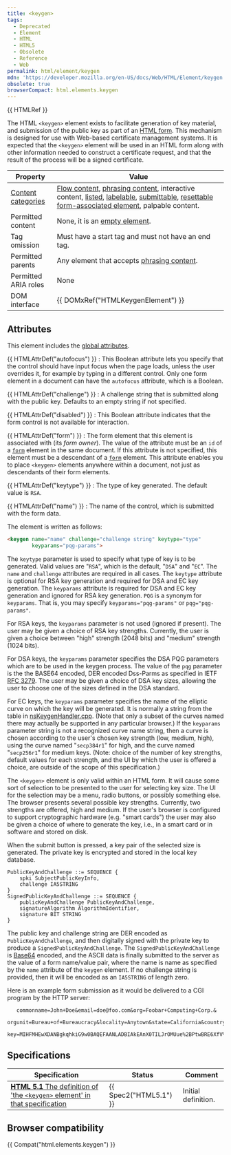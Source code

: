 ```yaml
---
title: <keygen>
tags:
  - Deprecated
  - Element
  - HTML
  - HTML5
  - Obsolete
  - Reference
  - Web
permalink: html/element/keygen
mdn: 'https://developer.mozilla.org/en-US/docs/Web/HTML/Element/keygen'
obsolete: true
browserCompact: html.elements.keygen
---
```

{{ HTMLRef }}

The HTML `<keygen>` element exists to facilitate generation of key material, and submission of the public key as part of an [HTML form](/guide/html/forms). This mechanism is designed for use with Web-based certificate management systems. It is expected that the `<keygen>` element will be used in an HTML form along with other information needed to construct a certificate request, and that the result of the process will be a signed certificate.

| Property | Value |
| --- | --- |
| [Content categories](/html/content_categories) | [Flow content](/html/content_categories#flow_content), [phrasing content](/html/content_categories#phrasing_content), interactive content, [listed](/html/content_categories#form_listed), [labelable](/html/content_categories#form_labelable), [submittable](/html/content_categories#form_submittable), [resettable](/html/content_categories#form_resettable) [form-associated element](/html/content_categories#form-associated_content), palpable content. |
| Permitted content | None, it is an [empty element](/glossary/empty_element/). |
| Tag omission | Must have a start tag and must not have an end tag. |
| Permitted parents | Any element that accepts [phrasing content](/html/content_categories#phrasing_content). |
| Permitted ARIA roles | None |
| DOM interface | {{ DOMxRef("HTMLKeygenElement") }} |

## Attributes

This element includes the [global attributes](/html/global_attributes).

{{ HTMLAttrDef("autofocus") }}
: This Boolean attribute lets you specify that the control should have input focus when the page loads, unless the user overrides it, for example by typing in a different control. Only one form element in a document can have the `autofocus` attribute, which is a Boolean.

{{ HTMLAttrDef("challenge") }}
: A challenge string that is submitted along with the public key. Defaults to an empty string if not specified.

{{ HTMLAttrDef("disabled") }}
: This Boolean attribute indicates that the form control is not available for interaction.

{{ HTMLAttrDef("form") }}
: The form element that this element is associated with (its _form owner_). The value of the attribute must be an `id` of a [`form`](/html/element/form/) element in the same document. If this attribute is not specified, this element must be a descendant of a [`form`](/html/element/form/) element. This attribute enables you to place `<keygen>` elements anywhere within a document, not just as descendants of their form elements.

{{ HTMLAttrDef("keytype") }}
: The type of key generated. The default value is `RSA`.

{{ HTMLAttrDef("name") }}
: The name of the control, which is submitted with the form data.

The element is written as follows:

```html
<keygen name="name" challenge="challenge string" keytype="type"
        keyparams="pqg-params">
```

The `keytype` parameter is used to specify what type of key is to be generated. Valid values are "`RSA`", which is the default, "`DSA`" and "`EC`". The `name` and `challenge` attributes are required in all cases. The `keytype` attribute is optional for RSA key generation and required for DSA and EC key generation. The `keyparams` attribute is required for DSA and EC key generation and ignored for RSA key generation. `PQG` is a synonym for `keyparams`. That is, you may specify `keyparams="pqg-params"` or `pqg="pqg-params"`.

For RSA keys, the `keyparams` parameter is not used (ignored if present). The user may be given a choice of RSA key strengths. Currently, the user is given a choice between "high" strength (2048 bits) and "medium" strength (1024 bits).

For DSA keys, the `keyparams` parameter specifies the DSA PQG parameters which are to be used in the keygen process. The value of the `pqg` parameter is the the BASE64 encoded, DER encoded Dss-Parms as specified in IETF [RFC 3279](ftp://ftp.rfc-editor.org/in-notes/rfc3279.txt). The user may be given a choice of DSA key sizes, allowing the user to choose one of the sizes defined in the DSA standard.

For EC keys, the `keyparams` parameter specifies the name of the elliptic curve on which the key will be generated. It is normally a string from the table in [nsKeygenHandler.cpp](http://mxr.mozilla.org/mozilla-central/source/security/manager/ssl/src/nsKeygenHandler.cpp?mark=179-185,187-206,208-227,229-256#177 "http://mxr.mozilla.org/mozilla-central/source/security/manager/ssl/src/nsKeygenHandler.cpp?mark=179-185,187-206,208-227,229-256#177"). (Note that only a subset of the curves named there may actually be supported in any particular browser.) If the `keyparams` parameter string is not a recognized curve name string, then a curve is chosen according to the user's chosen key strength (low, medium, high), using the curve named "`secp384r1`" for high, and the curve named "`secp256r1`" for medium keys. (Note: choice of the number of key strengths, default values for each strength, and the UI by which the user is offered a choice, are outside of the scope of this specification.)

The `<keygen>` element is only valid within an HTML form. It will cause some sort of selection to be presented to the user for selecting key size. The UI for the selection may be a menu, radio buttons, or possibly something else. The browser presents several possible key strengths. Currently, two strengths are offered, high and medium. If the user's browser is configured to support cryptographic hardware (e.g. "smart cards") the user may also be given a choice of where to generate the key, i.e., in a smart card or in software and stored on disk.

When the submit button is pressed, a key pair of the selected size is generated. The private key is encrypted and stored in the local key database.

```
PublicKeyAndChallenge ::= SEQUENCE {
    spki SubjectPublicKeyInfo,
    challenge IA5STRING
}
SignedPublicKeyAndChallenge ::= SEQUENCE {
    publicKeyAndChallenge PublicKeyAndChallenge,
    signatureAlgorithm AlgorithmIdentifier,
    signature BIT STRING
}
```

The public key and challenge string are DER encoded as `PublicKeyAndChallenge`, and then digitally signed with the private key to produce a `SignedPublicKeyAndChallenge`. The `SignedPublicKeyAndChallenge` is [Base64](/glossary/base64/) encoded, and the ASCII data is finally submitted to the server as the value of a form name/value pair, where the name is name as specified by the `name` attribute of the `keygen` element. If no challenge string is provided, then it will be encoded as an `IA5STRING` of length zero.

Here is an example form submission as it would be delivered to a CGI program by the HTTP server:

```
   commonname=John+Doe&email=doe@foo.com&org=Foobar+Computing+Corp.&
   orgunit=Bureau+of+Bureaucracy&locality=Anytown&state=California&country=US&
   key=MIHFMHEwXDANBgkqhkiG9w0BAQEFAANLADBIAkEAnX0TILJrOMUue%2BPtwBRE6XfV%0AWtKQbsshxk5ZhcUwcwyvcnIq9b82QhJdoACdD34rqfCAIND46fXKQUnb0mvKzQID%0AAQABFhFNb3ppbGxhSXNNeUZyaWVuZDANBgkqhkiG9w0BAQQFAANBAAKv2Eex2n%2FS%0Ar%2F7iJNroWlSzSMtTiQTEB%2BADWHGj9u1xrUrOilq%2Fo2cuQxIfZcNZkYAkWP4DubqW%0Ai0%2F%2FrgBvmco%3D
```

## Specifications

| Specification | Status | Comment |
| --- | --- | --- |
| [**HTML 5.1** The definition of 'the `<keygen>` element' in that specification](https://www.w3.org/TR/html51/sec-forms.html#the-keygen-element) | {{ Spec2("HTML5.1") }} | Initial definition. |

## Browser compatibility

{{ Compat("html.elements.keygen") }}